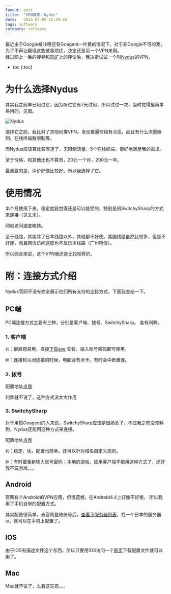 ```yaml
---
layout: post
title:  "VPN推荐：Nydus"
date:   2014-07-05 15:29:30
tags: software
category: software
---
```

最近由于Google被咔嚓还有Goagent一片黄的情况下，对于非Google不可的我，为了不再让翻墙这些破事烦扰，决定还是买一个VPN来用。   
经过网上一番的搜寻和[软矿](https://www.x-berry.com/category/vpn/)上的评论后，我决定试试一个叫[Nydus](http://www.ny-dus.info/)的VPN。

<!--more-->

* toc
{:toc}

# 为什么选择Nydus
其实我之前早已用过它，因为听过它有7天试用，所以试过一次，当时觉得挺简单易用的，见图。

![Nydus][1]

选择它之前，我比对了其他同类VPN。发现普遍价格有点高，而且有什么流量限制、在线终端数限制等。

而Nydus应该算比较厚道了，无限制流量、5个在线终端，很好地满足我的需求。

至于价格，和其他比也不算贵，20元一个月，200元一年。

最重要的是，评价好像比较好。所以我选择了它。

# 使用情况
半个月使用下来，稳定度我觉得还是可以接受的，特别是用SwitchySharp的方式来连接（见文末）。

网站访问速度略快。

至于线路，其实除了日本线路以外，其他都不好使。美国线路虽然比较多，但是不好连，而且网页访问速度也不及日本线路（广州电信）。

所以综合来说，这个VPN我还是比较推荐的。

# 附：连接方式介绍
Nydus官网不没有完全展示他们所有支持的连接方式，下面我总结一下。

## PC端
PC端连接方式主要有三种，分别是客户端、拨号、SwitchySharp。
各有利弊。

### 1. 客户端
  `利`：很直观易用，直接[下载exe](http://www.ny-dus.info/download)  安装，输入账号密码即可使用。

  `弊`：连接和关闭连接的时候，电脑会有点卡。有时会中断重连。

### 2. 拨号
  配置地址[点我](http://forum.nydus.co/forum.php?mod=viewthread&tid=440&extra=page%3D1)

  利弊就不说了，这种方式没太大作用

### 3. SwitchySharp
  对于用惯Goagent的人来说，SwitchySharp应该是很熟悉了。不过我之前没预料到，Nydus还能用这种方式来连接。

  配置地址[点我](http://forum.nydus.co/forum.php?mod=viewthread&tid=2728&extra=page%3D1)

  `利`：稳定，快，配置也简单。还可以针对域名自定义规则。

  `弊`：有时要重新输入账号密码；本地的游戏、应用客户端不能用这种方式了，还好我不玩游戏。。。

## Android
官网有个Android的VPN应用，但很遗憾，在Android4.4上好像不好使。
所以我用了手机自带的配置方式。

其实配置很简单，去官网登陆账号后，[查看下服务器列表](http://www.ny-dus.info/serverlist)，找一个日本的服务器ip，就可以在手机上配置了。

## IOS
由于IOS有描述文件这个东西，所以只要用IOS访问一个[网页](http://www.ny-dus.info/iosconfig)下载配置文件就可以用了。

## Mac
Mac就不说了，么有这玩意。。。

  [1]: http://chuyik-github-io.qiniudn.com/nydus.png
  [2]: http://www.ny-dus.info/